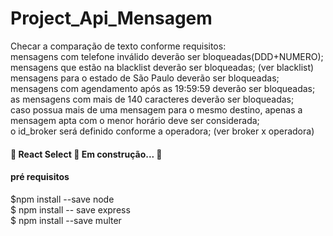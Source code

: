 # Project_Api_Mensagem
Checar a comparação de texto conforme requisitos:<br>
mensagens com telefone inválido deverão ser bloqueadas(DDD+NUMERO);<br>
mensagens que estão na blacklist deverão ser bloqueadas; (ver blacklist)<br>
mensagens para o estado de São Paulo deverão ser bloqueadas;<br>
mensagens com agendamento após as 19:59:59 deverão ser bloqueadas;<br>
as mensagens com mais de 140 caracteres deverão ser bloqueadas;<br>
caso possua mais de uma mensagem para o mesmo destino, apenas a mensagem apta com o menor horário deve ser considerada;<br>
o id_broker será definido conforme a operadora; (ver broker x operadora)<br>



<h4 > 
	🚧  React Select 🚀 Em construção...  🚧
</h4>

<h4 > pré requisitos</h4>
$npm install --save node<br>
$ npm install -- save express<br>
$ npm install --save multer<br>




